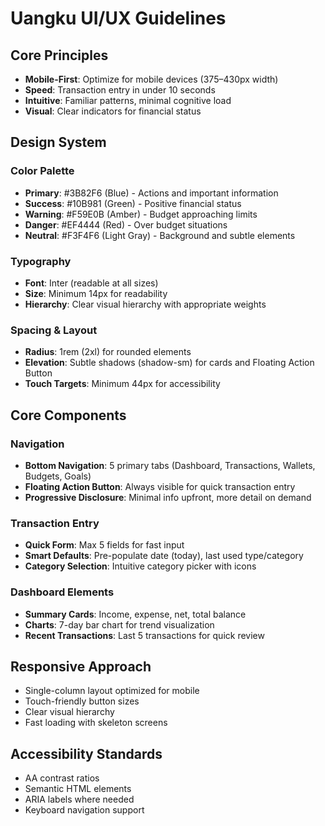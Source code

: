 # Uangku UI/UX Guidelines

## Core Principles
- **Mobile-First**: Optimize for mobile devices (375–430px width)
- **Speed**: Transaction entry in under 10 seconds
- **Intuitive**: Familiar patterns, minimal cognitive load
- **Visual**: Clear indicators for financial status

## Design System

### Color Palette
- **Primary**: #3B82F6 (Blue) - Actions and important information
- **Success**: #10B981 (Green) - Positive financial status
- **Warning**: #F59E0B (Amber) - Budget approaching limits
- **Danger**: #EF4444 (Red) - Over budget situations
- **Neutral**: #F3F4F6 (Light Gray) - Background and subtle elements

### Typography
- **Font**: Inter (readable at all sizes)
- **Size**: Minimum 14px for readability
- **Hierarchy**: Clear visual hierarchy with appropriate weights

### Spacing & Layout
- **Radius**: 1rem (2xl) for rounded elements
- **Elevation**: Subtle shadows (shadow-sm) for cards and Floating Action Button
- **Touch Targets**: Minimum 44px for accessibility

## Core Components

### Navigation
- **Bottom Navigation**: 5 primary tabs (Dashboard, Transactions, Wallets, Budgets, Goals)
- **Floating Action Button**: Always visible for quick transaction entry
- **Progressive Disclosure**: Minimal info upfront, more detail on demand

### Transaction Entry
- **Quick Form**: Max 5 fields for fast input
- **Smart Defaults**: Pre-populate date (today), last used type/category
- **Category Selection**: Intuitive category picker with icons

### Dashboard Elements
- **Summary Cards**: Income, expense, net, total balance
- **Charts**: 7-day bar chart for trend visualization
- **Recent Transactions**: Last 5 transactions for quick review

## Responsive Approach
- Single-column layout optimized for mobile
- Touch-friendly button sizes
- Clear visual hierarchy
- Fast loading with skeleton screens

## Accessibility Standards
- AA contrast ratios
- Semantic HTML elements
- ARIA labels where needed
- Keyboard navigation support